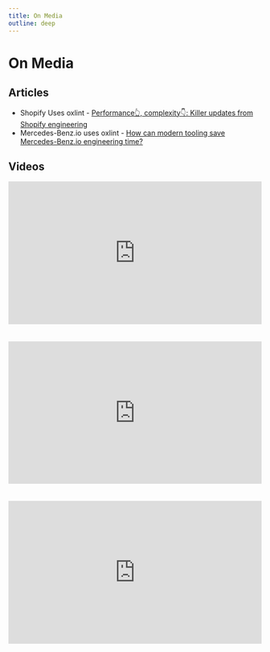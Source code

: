 ```yaml
---
title: On Media
outline: deep
---
```


# On Media

## Articles

- Shopify Uses oxlint - [Performance👆, complexity👇: Killer updates from Shopify engineering](https://www.shopify.com/news/performance%F0%9F%91%86-complexity%F0%9F%91%87-killer-updates-from-shopify-engineering)
- Mercedes-Benz.io uses oxlint - [How can modern tooling save Mercedes-Benz.io engineering time?](https://www.mercedes-benz.io/blog/2025-05-16-how-can-modern-tooling-save-mercedes-benz-io-engineering-time)

## Videos

<div style="position: relative; padding-bottom: 56.25%; height: 0; overflow: hidden; max-width: 100%; height: auto;">
  <iframe
    src="https://www.youtube.com/embed/OMPTdaD7Zpo?si=Rs8eRhwjUvrGZS_J"
    style="position: absolute; top:0; left: 0; width: 100%; height: 100%;"
    frameborder="0"
    allow="accelerometer; autoplay; clipboard-write; encrypted-media; gyroscope; picture-in-picture; web-share"
    referrerpolicy="strict-origin-when-cross-origin"
    allowfullscreen
  ></iframe>
</div>

<br />
<br />

<div style="position: relative; padding-bottom: 56.25%; height: 0; overflow: hidden; max-width: 100%; height: auto;">
  <iframe
    src="https://www.youtube.com/embed/IjV0tLysXc0?si=EOoUSH55tk7pJgpQ"
    style="position: absolute; top:0; left: 0; width: 100%; height: 100%;"
    frameborder="0"
    allow="accelerometer; autoplay; clipboard-write; encrypted-media; gyroscope; picture-in-picture; web-share"
    referrerpolicy="strict-origin-when-cross-origin"
    allowfullscreen
  ></iframe>
</div>

<br />
<br />

<div style="position: relative; padding-bottom: 56.25%; height: 0; overflow: hidden; max-width: 100%; height: auto;">
  <iframe
    src="https://www.youtube.com/embed/7VctnNVXe2A?si=3laDGbv4vNVbgvsg"
    style="position: absolute; top:0; left: 0; width: 100%; height: 100%;"
    frameborder="0"
    allow="accelerometer; autoplay; clipboard-write; encrypted-media; gyroscope; picture-in-picture; web-share"
    referrerpolicy="strict-origin-when-cross-origin"
    allowfullscreen
  ></iframe>
</div>
